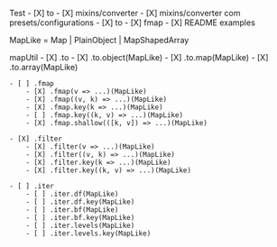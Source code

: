 Test
    - [X] to
        - [X] mixins/converter
        - [X] mixins/converter com presets/configurations
        - [X] to
    - [X] fmap
        - [X] README examples



MapLike = Map | PlainObject | MapShapedArray

mapUtil
    - [X] .to
        - [X] .to.object(MapLike)
        - [X] .to.map(MapLike)
        - [X] .to.array(MapLike)

    - [ ] .fmap
        - [X] .fmap(v => ...)(MapLike)
        - [X] .fmap((v, k) => ...)(MapLike)
        - [X] .fmap.key(k => ...)(MapLike)
        - [ ] .fmap.key((k, v) => ...)(MapLike)
        - [X] .fmap.shallow(([k, v]) => ...)(MapLike)

    - [X] .filter
        - [X] .filter(v => ...)(MapLike)
        - [X] .filter((v, k) => ...)(MapLike)
        - [X] .filter.key(k => ...)(MapLike)
        - [X] .filter.key((k, v) => ...)(MapLike)

    - [ ] .iter
        - [ ] .iter.df(MapLike)
        - [ ] .iter.df.key(MapLike)
        - [ ] .iter.bf(MapLike)
        - [ ] .iter.bf.key(MapLike)
        - [ ] .iter.levels(MapLike)
        - [ ] .iter.levels.key(MapLike)
